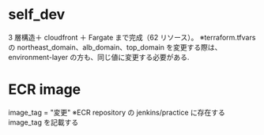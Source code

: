 # self_dev

3 層構造＋ cloudfront ＋ Fargate まで完成（62 リソース）。
※terraform.tfvars の northeast_domain、alb_domain、top_domain を変更する際は、environment-layer の方も、同じ値に変更する必要がある.

# ECR image

image_tag = "変更"
※ECR repository の jenkins/practice に存在する image_tag を記載する
